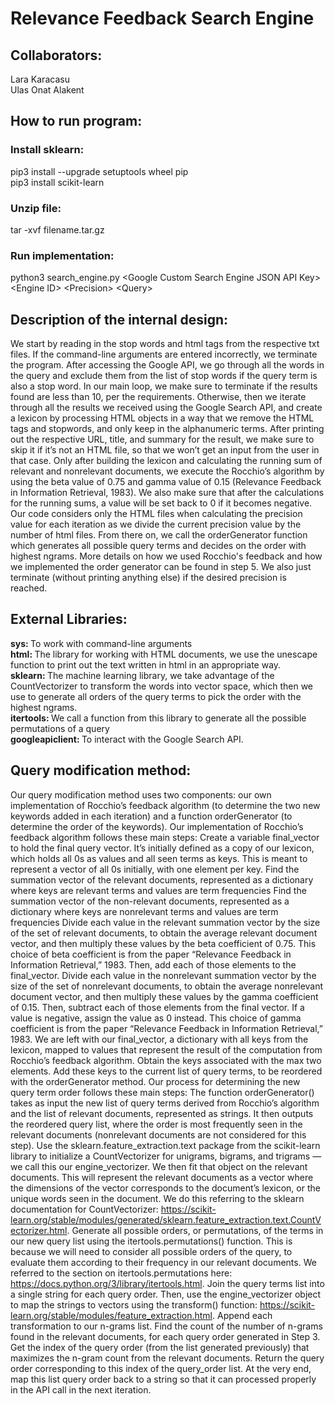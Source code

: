 # Relevance Feedback Search Engine

## Collaborators: <br>
Lara Karacasu </br>
Ulas Onat Alakent

## How to run program: <br>
### Install sklearn: </br>
pip3 install --upgrade setuptools wheel pip <br>
pip3 install scikit-learn </br>
### Unzip file: <br>
tar -xvf filename.tar.gz </br>
### Run implementation: <br>
python3 search_engine.py \<Google Custom Search Engine JSON API Key\> \<Engine ID\> \<Precision\> \<Query\> </br>

## Description of the internal design: 
We start by reading in the stop words and html tags from the respective txt files. If the command-line arguments are entered incorrectly, we terminate the program. After accessing the Google API, we go through all the words in the query and exclude them from the list of stop words if the query term is also a stop word.
In our main loop, we make sure to terminate if the results found are less than 10, per the requirements. Otherwise, then we iterate through all the results we received using the Google Search API,  and create a lexicon by processing HTML objects in a way that we remove the HTML tags and stopwords, and only keep in the alphanumeric terms. After printing out the respective URL, title, and summary for the result, we make sure to skip it if it’s not an HTML file, so that we won’t get an input from the user in that case. Only after building the lexicon and calculating the running sum of relevant and nonrelevant documents, we execute the Rocchio’s algorithm by using the beta value of 0.75 and gamma value of 0.15 (Relevance Feedback in Information Retrieval, 1983). We also make sure that after the calculations for the running sums, a value will be set back to 0 if it becomes negative. 
Our code considers only the HTML files when calculating the precision value for each iteration as we divide the current precision value by the number of html files. From there on, we call the orderGenerator function which generates all possible query terms and decides on the order with highest ngrams. More details on how we used Rocchio's feedback and how we implemented the order generator can be found in step 5. We also just terminate (without printing anything else) if the desired precision is reached.


## External Libraries:
<b> sys: </b> To work with command-line arguments <br>
<b> html: </b> The library for working with HTML documents, we use the unescape function to print out the text written in html in an appropriate way. </br>
<b> sklearn: </b> The machine learning library, we take advantage of the CountVectorizer to transform the words into vector space, which then we use to generate all orders of the query terms to pick the order with the highest ngrams. <br>
<b> itertools: </b> We call a function from this library to generate all the possible permutations of a query </br>
<b> googleapiclient: </b> To interact with the Google Search API.


## Query modification method:
Our query modification method uses two components: our own implementation of Rocchio’s feedback algorithm (to determine the two new keywords added in each iteration) and a function orderGenerator (to determine the order of the keywords). Our implementation of Rocchio’s feedback algorithm follows these main steps: 
Create a variable final_vector to hold the final query vector. It’s initially defined as a copy of our lexicon, which holds all 0s as values and all seen terms as keys. This is meant to represent a vector of all 0s initially, with one element per key.
Find the summation vector of the relevant documents, represented as a dictionary where keys are relevant terms and values are term frequencies 
Find the summation vector of the non-relevant documents, represented as a dictionary where keys are nonrelevant terms and values are term frequencies
Divide each value in the relevant summation vector by the size of the set of relevant documents, to obtain the average relevant document vector, and then multiply these values by the beta coefficient of 0.75. This choice of beta coefficient is from the paper “Relevance Feedback in Information Retrieval,” 1983. Then, add each of those elements to the final_vector.
Divide each value in the nonrelevant summation vector by the size of the set of nonrelevant documents, to obtain the average nonrelevant document vector, and then multiply these values by the gamma coefficient of 0.15. Then, subtract each of those elements from the final vector. If a value is negative, assign the value as 0 instead. This choice of gamma coefficient is from the paper “Relevance Feedback in Information Retrieval,” 1983. 
We are left with our final_vector, a dictionary with all keys from the lexicon, mapped to values that represent the result of the computation from Rocchio’s feedback algorithm.
Obtain the keys associated with the max two elements.
Add these keys to the current list of query terms, to be reordered with the orderGenerator method.
Our process for determining the new query term order follows these main steps: 
The function orderGenerator() takes as input the new list of query terms derived from Rocchio’s algorithm and the list of relevant documents, represented as strings. It then outputs the reordered query list, where the order is most frequently seen in the relevant documents (nonrelevant documents are not considered for this step).
Use the sklearn.feature_extraction.text package from the scikit-learn library to initialize a CountVectorizer for unigrams, bigrams, and trigrams — we call this our engine_vectorizer. We then fit that object on the relevant documents. This will represent the relevant documents as a vector where the dimensions of the vector corresponds to the document’s lexicon, or the unique words seen in the document. We do this referring to the sklearn documentation for CountVectorizer: https://scikit-learn.org/stable/modules/generated/sklearn.feature_extraction.text.CountVectorizer.html. 
Generate all possible orders, or permutations, of the terms in our new query list using the itertools.permutations() function. This is because we will need to consider all possible orders of the query, to evaluate them according to their frequency in our relevant documents. We referred to the section on itertools.permutations here: https://docs.python.org/3/library/itertools.html. 
Join the query terms list into a single string for each query order. Then, use the engine_vectorizer object to map the strings to vectors using the transform() function: https://scikit-learn.org/stable/modules/feature_extraction.html. Append each transformation to our n-grams list.
Find the count of the number of n-grams found in the relevant documents, for each query order generated in Step 3.
Get the index of the query order (from the list generated previously) that maximizes the n-gram count from the relevant documents. 
Return the query order corresponding to this index of the query_order list. At the very end, map this list query order back to a string so that it can processed properly in the API call in the next iteration.
